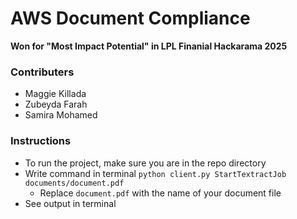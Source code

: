 # AWS Document Compliance
**Won for "Most Impact Potential" in LPL Finanial Hackarama 2025**

### Contributers
- Maggie Killada
- Zubeyda Farah
- Samira Mohamed

### Instructions
- To run the project, make sure you are in the repo directory
- Write command in terminal `python client.py StartTextractJob documents/document.pdf`
  - Replace `document.pdf` with the name of your document file
- See output in terminal
